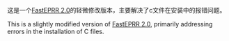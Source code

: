 这是一个[FastEPRR 2.0](https://www.picb.ac.cn/evolgen/softwares/index.html)的轻微修改版本，主要解决了c文件在安装中的报错问题。

This is a slightly modified version of [FastEPRR 2.0](https://www.picb.ac.cn/evolgen/softwares/index.html), primarily addressing errors in the installation of C files.